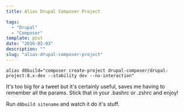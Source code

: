 ```yaml
---
title: Alias Drupal Composer Project

tags:
  - "Drupal"
  - "Composer"
template: post
date: "2016-02-03"
description: ""
slug: "alias-drupal-composer-project"
---
```

```alias d8build="composer create-project drupal-composer/drupal-project:8.x-dev --stability dev --no-interaction"```

It's too big for a tweet but it's certainly useful, saves me having to remember all the params. Stick that in your .bashrc or .zshrc and enjoy!

Run ```d8build sitename``` and watch it do it's stuff.
